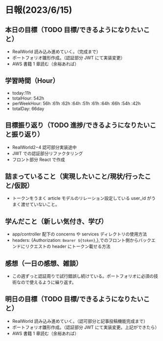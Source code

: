 # 日報(2023/6/15)

## 本日の目標（TODO 目標/できるようになりたいこと）

- RealWorld 読み込み進めていく。（完成まで）
- ポートフォリオ雛形作成。（認証部分 JWT にて実装変更）
- AWS 書籍 1 章読む（余裕あれば）

## 学習時間（Hour）

- today:11h
- totalHour: 542h
- perWeekHour: 56h :61h :62h :64h :51h :61h :64h :66h :54h :42h
- totalDay: 66day

## 目標振り返り（TODO 進捗/できるようになりたいこと振り返り）

- RealWorld2−4 認可部分実装途中
- JWT での認証部分リファクタリング
- フロント部分 React で作成

## 詰まっていること（実現したいこと/現状/行ったこと/仮説）

- トークンをうまく article モデルのリレーション設定している user_id がうまく渡せていないこと。

## 学んだこと（新しい気付き、学び）

- app/controller 配下の concerns や services ディレクトリの使用方法
- headers: {Authorization: `Bearer ${token}`,},でのフロント側からバックエンドにリクエストの header にトークン載せる方法

## 感想（一日の感想、雑談）

- この週ずっと認証周りで試行錯誤し続けている。ポートフォリオに必須の技術なので使えるように繰り返す。

## 明日の目標（TODO 目標/できるようになりたいこと）

- RealWorld 読み込み進めていく。（認可部分と記事投稿機能完成まで）
- ポートフォリオ雛形作成。（認証部分 JWT にて実装変更。上記ができたら）
- AWS 書籍 1 章読む（余裕あれば）
